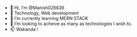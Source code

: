 - 👋 Hi, I’m @Manish026636
- 👀 Technology, Web development
- 🌱 I’m currently learning MERN STACK
- 💞️ I’m looking to acheive as many as technologies I wish to.
- 📫 Wakanda !

<!---
Manish026636/Manish026636 is a ✨ special ✨ repository because its `README.md` (this file) appears on your GitHub profile.
You can click the Preview link to take a look at your changes.
--->
